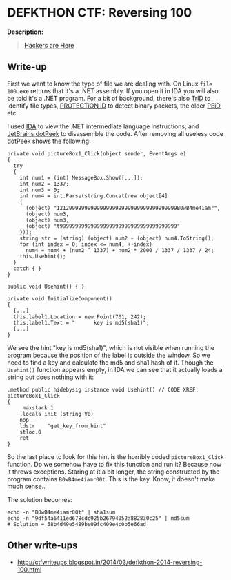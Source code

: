 # DEFKTHON CTF: Reversing 100

**Description:**

> [Hackers are Here](100.exe)

## Write-up

First we want to know the type of file we are dealing with. On Linux `file 100.exe` returns that it's a .NET assembly. If you open it in IDA you will also be told it's a .NET program. For a bit of background, there's also [TrID](http://mark0.net/soft-trid.html) to identify file types, [PROTECTiON iD](http://pid.gamecopyworld.com/) to detect binary packets, the older [PEiD](http://www.aldeid.com/wiki/PEiD), etc.

I used [IDA](https://www.hex-rays.com/products/ida/) to view the .NET intermediate language instructions, and [JetBrains dotPeek](http://www.jetbrains.com/decompiler/) to disassemble the code. After removing all useless code dotPeek shows the following:

	private void pictureBox1_Click(object sender, EventArgs e)
	{
	  try
	  {
	    int num1 = (int) MessageBox.Show([...]);
	    int num2 = 1337;
	    int num3 = 0;
	    int num4 = int.Parse(string.Concat(new object[4]
	    {
	      (object) "121299999999999999999999999999999999999B0wB4me4iamr",
	      (object) num3,
	      (object) num3,
	      (object) "t99999999999999999999999999999999999999"
	    }));
	    string str = (string) (object) num2 + (object) num4.ToString();
	    for (int index = 0; index <= num4; ++index)
	      num4 = num4 + (num2 ^ 1337) + num2 * 2000 / 1337 / 1337 / 24;
	    this.Usehint();
	  }
	  catch { }
	}
	
	public void Usehint() { }
	
	private void InitializeComponent()
	{
	  [...]
	  this.label1.Location = new Point(701, 242);
	  this.label1.Text = "      key is md5(sha1)";
	  [...]
	}

We see the hint "key is md5(sha1)", which is not visible when running the program because the position of the label is outside the window. So we need to find a key and calculate the md5 and sha1 hash of it. Though the `Usehint()` function appears empty, in IDA we can see that it actually loads a string but does nothing with it:

	.method public hidebysig instance void Usehint() // CODE XREF: pictureBox1_Click
	{
		.maxstack 1
		.locals init (string V0)
		nop
		ldstr    "get_key_from_hint"
		stloc.0
		ret
	}

So the last place to look for this hint is the horribly coded `pictureBox1_Click` function. Do we somehow have to fix this function and run it? Because now it throws exceptions. Staring at it a bit longer, the string constructed by the program contains `B0wB4me4iamr00t`. This is the key. Know, it doesn't make much sense..

The solution becomes:

    echo -n "B0wB4me4iamr00t" | sha1sum
    echo -n "9df54a6411ed678cdc925b26794052a882830c25" | md5sum
	# Solution = 58b4d49e5489be09fc409e4c0b5e66ad

## Other write-ups

* <http://ctfwriteups.blogspot.in/2014/03/defkthon-2014-reversing-100.html>
